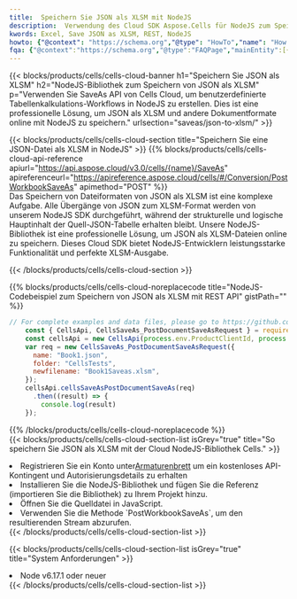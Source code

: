 ```yaml
---
title:  Speichern Sie JSON als XLSM mit NodeJS
description:  Verwendung des Cloud SDK Aspose.Cells für NodeJS zum Speichern der JSON-Formatdatei als XLSM-Formatdatei.
kwords: Excel, Save JSON as XLSM, REST, NodeJS
howto: {"@context": "https://schema.org","@type": "HowTo","name": "How to save JSON as XLSM using the Cells Cloud NodeJS library.","description": "How to save JSON as XLSM using the Cells Cloud NodeJS library.","image": {"@type": "ImageObject"},"url": "/nodejs/saveas/json-to-xlsm/","step": [{ "@type": "HowToStep","name": "How to save JSON as XLSM using the Cells Cloud NodeJS library. step 1", "image": {"@type": "ImageObject",},"url": "/nodejs/saveas/json-to-xlsm/","text": "Register an account at <a href='https://dashboard.aspose.cloud/'>Dashboard</a> to get free API quota & authorization details",},{ "@type": "HowToStep","name": "How to save JSON as XLSM using the Cells Cloud NodeJS library. step 1", "image": {"@type": "ImageObject",},"url": "/nodejs/saveas/json-to-xlsm/","text": "Install NodeJS library and add the reference (import the library) to your project.",},{ "@type": "HowToStep","name": "How to save JSON as XLSM using the Cells Cloud NodeJS library. step 1", "image": {"@type": "ImageObject",},"url": "/nodejs/saveas/json-to-xlsm/","text": "Open the source file in JavaScript.",},{ "@type": "HowToStep","name": "How to save JSON as XLSM using the Cells Cloud NodeJS library. step 1", "image": {"@type": "ImageObject",},"url": "/nodejs/saveas/json-to-xlsm/","text": "Use the `PostWorkbookSaveAs` method to retrieve the resulting stream.",}, ],"supply": {"@type": "HowToSupply","name": "document"},"tool": [{"@type": "HowToTool","name": "Visual Studio, Visual Studio Code, WebStorm"},{"@type": "HowToTool","name": "Aspose Cells"}],"totalTime": "PT6M"}
fqa: {"@context":"https://schema.org","@type":"FAQPage","mainEntity":[{"@type":"Question","name":"Why save file as other formats file in C# using REST API?","acceptedAnswer":{"@type":"Answer","text":"Documents are encoded in many ways, and some files may be incompatible with the software you use. To open and read such files, just save them as appropriate file formats.<br/><ol><li>Install .NET SDK and add the reference (import the library) to your project.</li><li>Open the source file in C# using REST API.</li><li>Call the PostWorkbookSaveAsRequest() method, passing an output filename with required extension.</li><li>Get the result of save as a separate file.</li></ol>"}},{"@type":"Question","name":"What file formats can I save as with your C# library?","acceptedAnswer":{"@type":"Answer","text":"We support a variety of file formats for conversion using .NET library, including XLSX, Excel, xls , PDF, CSV, HTML, Markdown, XML, PNG, JPG, TIFF, Json, TXT and many more."}},{"@type":"Question","name":"What is the maximum allowed file size for conversion using this .NET library?","acceptedAnswer":{"@type":"Answer","text":"There are no file size limits for format conversions using .NET library."}}]}
---
```

{{< blocks/products/cells/cells-cloud-banner h1="Speichern Sie JSON als XLSM" h2="NodeJS-Bibliothek zum Speichern von JSON als XLSM" p="Verwenden Sie SaveAs API von Cells Cloud, um benutzerdefinierte Tabellenkalkulations-Workflows in NodeJS zu erstellen. Dies ist eine professionelle Lösung, um JSON als XLSM und andere Dokumentformate online mit NodeJS zu speichern." urlsection="saveas/json-to-xlsm/" >}}

{{< blocks/products/cells/cells-cloud-section title="Speichern Sie eine JSON-Datei als XLSM in NodeJS" >}}
{{% blocks/products/cells/cells-cloud-api-reference apiurl="https://api.aspose.cloud/v3.0/cells/{name}/SaveAs" apireferenceurl="https://apireference.aspose.cloud/cells/#/Conversion/PostWorkbookSaveAs" apimethod="POST" %}}
<br/>
Das Speichern von Dateiformaten von JSON als XLSM ist eine komplexe Aufgabe. Alle Übergänge von JSON zum XLSM-Format werden von unserem NodeJS SDK durchgeführt, während der strukturelle und logische Hauptinhalt der Quell-JSON-Tabelle erhalten bleibt. Unsere NodeJS-Bibliothek ist eine professionelle Lösung, um JSON als XLSM-Dateien online zu speichern. Dieses Cloud SDK bietet NodeJS-Entwicklern leistungsstarke Funktionalität und perfekte XLSM-Ausgabe.

{{< /blocks/products/cells/cells-cloud-section >}}

{{% blocks/products/cells/cells-cloud-noreplacecode title="NodeJS-Codebeispiel zum Speichern von JSON als XLSM mit REST API" gistPath="" %}}
  
```js
// For complete examples and data files, please go to https://github.com/aspose-cells-cloud/aspose-cells-cloud-node/
    const { CellsApi, CellsSaveAs_PostDocumentSaveAsRequest } = require("asposecellscloud");
    const cellsApi = new CellsApi(process.env.ProductClientId, process.env.ProductClientSecret);
    var req = new CellsSaveAs_PostDocumentSaveAsRequest({
      name: "Book1.json",
      folder: "CellsTests",
      newfilename: "Book1Saveas.xlsm",
    });
    cellsApi.cellsSaveAsPostDocumentSaveAs(req)
      .then((result) => {
        console.log(result)
    });
```
  
{{% /blocks/products/cells/cells-cloud-noreplacecode %}}
<br/>
{{< blocks/products/cells/cells-cloud-section-list isGrey="true" title="So speichern Sie JSON als XLSM mit der Cloud NodeJS-Bibliothek Cells." >}}
<li> Registrieren Sie ein Konto unter<a href="https://dashboard.aspose.cloud/">Armaturenbrett</a> um ein kostenloses API-Kontingent und Autorisierungsdetails zu erhalten</li>
<li>Installieren Sie die NodeJS-Bibliothek und fügen Sie die Referenz (importieren Sie die Bibliothek) zu Ihrem Projekt hinzu.</li>
<li>Öffnen Sie die Quelldatei in JavaScript.</li>
<li>Verwenden Sie die Methode `PostWorkbookSaveAs`, um den resultierenden Stream abzurufen.</li>
{{< /blocks/products/cells/cells-cloud-section-list >}}

{{< blocks/products/cells/cells-cloud-section-list isGrey="true" title="System Anforderungen" >}}
<li>Node v6.17.1 oder neuer</li>
{{< /blocks/products/cells/cells-cloud-section-list >}}
